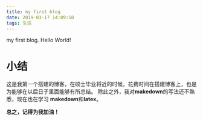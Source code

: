 ```yaml
---
title: my first blog
date: 2019-03-17 14:09:58
tags: 生活
---
```

my first blog.
Hello World!
# 小结
这是我第一个搭建的博客，在硕士毕业将近的时候，花费时间在搭建博客上，也是为能够在以后日子里面能够有所总结。
除此之外，我对**makedown**的写法还不熟悉，现在也在学习 **makedown**和**latex**。

**总之，记得为我加油！**
